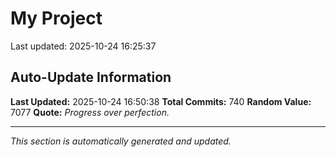 # My Project


Last updated: 2025-10-24 16:25:37











































































































































































































































































































































































































































































































































































































































































































































































































































































































































































































































































































































































## Auto-Update Information

**Last Updated:** 2025-10-24 16:50:38
**Total Commits:** 740
**Random Value:** 7077
**Quote:** _Progress over perfection._

---
_This section is automatically generated and updated._